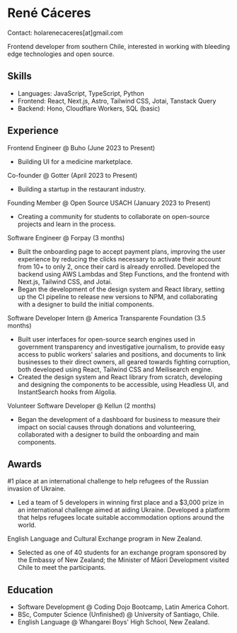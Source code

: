 # René Cáceres
Contact: holarenecaceres[at]gmail.com

Frontend developer from southern Chile, interested in working with bleeding edge technologies and open source.

## Skills

- Languages: JavaScript, TypeScript, Python
- Frontend: React, Next.js, Astro, Tailwind CSS, Jotai, Tanstack Query
- Backend: Hono, Cloudflare Workers, SQL (basic)

## Experience
Frontend Engineer @ Buho (June 2023 to Present)
- Building UI for a medicine marketplace.

Co-founder @ Gotter (April 2023 to Present)
- Building a startup in the restaurant industry. 

Founding Member @ Open Source USACH (January 2023 to Present)
- Creating a community for students to collaborate on open-source projects and learn in the process.

Software Engineer @ Forpay (3 months)

- Built the onboarding page to accept payment plans, improving the user experience by reducing the clicks necessary to activate their account from 10+ to only 2, once their card is already enrolled. Developed the backend using AWS Lambdas and Step Functions, and the frontend with Next.js, Tailwind CSS, and Jotai.
- Began the development of the design system and React library, setting up the CI pipeline to release new versions to NPM, and collaborating with a designer to build the initial components.

Software Developer Intern @ America Transparente Foundation (3.5 months)

- Built user interfaces for open-source search engines used in government transparency and investigative journalism, to provide easy access to public workers' salaries and positions, and documents to link businesses to their direct owners, all geared towards fighting corruption, both developed using React, Tailwind CSS and Meilisearch engine.
- Created the design system and React library from scratch, developing and designing the components to be accessible, using Headless UI, and InstantSearch hooks from Algolia.

Volunteer Software Developer @ Kellun (2 months)
- Began the development of a dashboard for business to measure their impact on social causes through donations and volunteering, collaborated with a designer to build the onboarding and main components.

## Awards

#1 place at an international challenge to help refugees of the Russian invasion of Ukraine.

- Led a team of 5 developers in winning first place and a $3,000 prize in an international challenge aimed at aiding Ukraine. Developed a platform that helps refugees locate suitable accommodation options around the world.

English Language and Cultural Exchange program in New Zealand.

- Selected as one of 40 students for an exchange program sponsored by the Embassy of New Zealand; the Minister of Māori Development visited Chile to meet the participants.

## Education

- Software Development @ Coding Dojo Bootcamp, Latin America Cohort.
- BSc, Computer Science (Unfinished) @ University of Santiago, Chile.
- English Language @ Whangarei Boys' High School, New Zealand.
